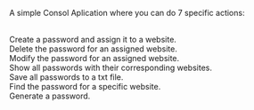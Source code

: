 A simple Consol Aplication where you can do 7 specific actions:

<br>Create a password and assign it to a website.
<br>Delete the password for an assigned website.
<br>Modify the password for an assigned website.
<br>Show all passwords with their corresponding websites.
<br>Save all passwords to a txt file.
<br>Find the password for a specific website.
<br>Generate a password.
